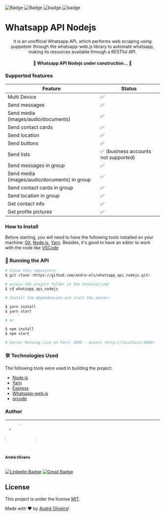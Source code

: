 ![Badge](https://img.shields.io/static/v1?label=NodeJs&message=16.14.2&color=339933&logo=node.js&link=https://nodejs.org/en/)
![Badge](https://img.shields.io/static/v1?label=Yarn&message=1.22.15&color=2C8EBB&logo=yarn&link=https://yarnpkg.com/)
![badge](https://img.shields.io/static/v1?label=license&message=MIT&color)
![badge](https://img.shields.io/github/last-commit/andre-ols/whatsapp_api_nodejs)


# Whatsapp API Nodejs

<p align="center">
It is an unofficial Whatsapp API, which performs web scraping using puppeteer through the whatsapp-web.js library to automate whatsapp, making its resources available through a RESTful API.
</p>

<h4 align="center"> 
	🚧  Whatsapp API Nodejs under construction...  🚧
</h4>

### Supported features

| Feature  | Status |
| ------------- | ------------- |
| Multi Device  | ✅  |
| Send messages  | ✅  |
| Send media (images/audio/documents)  | ✅  |
| Send contact cards | ✅ |
| Send location | ✅ |
| Send buttons | ✅ |
| Send lists | ✅ (business accounts not supported) |
| Send messages in group  | ✅  |
| Send media (images/audio/documents) in group | ✅  |
| Send contact cards in group | ✅ |
| Send location in group | ✅ |
| Get contact info | ✅ |
| Get profile pictures | ✅ |

### How to Install

Before starting, you will need to have the following tools installed on your machine:
[Git](https://git-scm.com), [Node.js](https://nodejs.org/en/), [Yarn](https://yarnpkg.com/). 
Besides, it's good to have an editor to work with the code like [VSCode](https://code.visualstudio.com/)

### 🎲 Running the API

```bash
# Clone this repository
$ git clone <https://github.com/andre-ols/whatsapp_api_nodejs.git>

# access the project folder in the terminal/cmd
$ cd whatsapp_api_nodejs

# Install the dependencies and start the server:

$ yarn install
$ yarn start

# or

$ npm install
$ npm start

# Server Running Live on Port: 3000 - access <http://localhost:3000>
```

### 🛠 Technologies Used

The following tools were used in building the project:

- [Node.js](https://nodejs.org/en/)
- [Yarn](https://yarnpkg.com/)
- [Express](https://expressjs.com/)
- [Whatsapp-web.js](https://github.com/pedroslopez/whatsapp-web.js)
- [qrcode](https://www.npmjs.com/package/qrcode)


### Author
---

<a href="https://www.linkedin.com/in/andr%C3%A9-oliveira-silva-3496a2106/">
 <img style="border-radius: 50%;" src="https://media-exp1.licdn.com/dms/image/C5603AQFnZ5ECKE8vNQ/profile-displayphoto-shrink_800_800/0/1614707358251?e=1654732800&v=beta&t=yJ-wUUT6I8aRFfEWFANyAsojs4hOjdrViBuDSqWF0Ew" width="100px;" alt=""/><br />
<sub><b>André Oliveira</b></sub></a> 
<br />
<br />

[![Linkedin Badge](https://img.shields.io/badge/-André-blue?style=flat-square&logo=Linkedin&logoColor=white&link=https://www.linkedin.com/in/andr%C3%A9-oliveira-silva-3496a2106/)](https://www.linkedin.com/in/andr%C3%A9-oliveira-silva-3496a2106/) 
[![Gmail Badge](https://img.shields.io/badge/-contato.andreols@gmail.com-c14438?style=flat-square&logo=Gmail&logoColor=white&link=mailto:contato.andreols@gmail.com)](mailto:contato.andreols@gmail.com)

## License

This project is under the license [MIT](./LICENSE).

<p>Made with ❤️ by <a href="https://www.linkedin.com/in/andr%C3%A9-oliveira-silva-3496a2106/">André Oliveira</a>!</p>